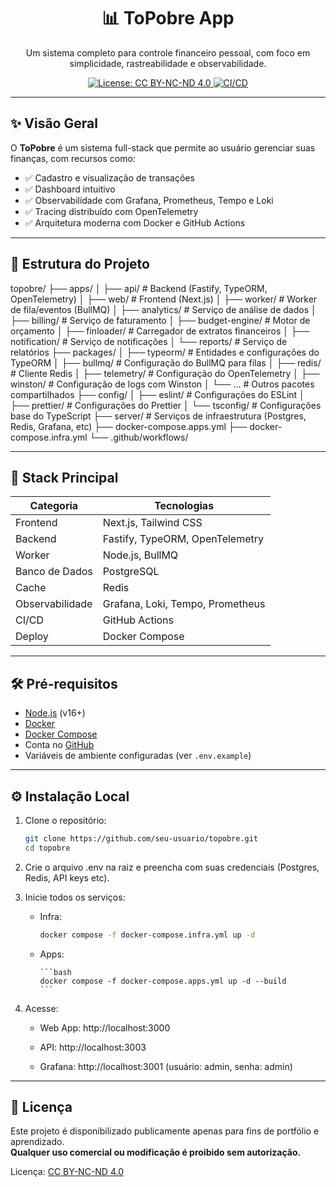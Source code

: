 <h1 align="center">📊 ToPobre App</h1>

<p align="center">
  Um sistema completo para controle financeiro pessoal, com foco em simplicidade, rastreabilidade e observabilidade.
</p>

<p align="center">
  <a href="https://creativecommons.org/licenses/by-nc-nd/4.0/">
    <img src="https://img.shields.io/badge/License-CC%20BY--NC--ND%204.0-lightgrey.svg" alt="License: CC BY-NC-ND 4.0" />
  </a>
  <a href="https://github.com/psousaj/topobre/actions/workflows/deploy%20apps.yml">
    <img src="https://img.shields.io/github/actions/workflow/status/psousaj/topobre/deploy%20apps.yml?label=CI%2FCD&branch=main" alt="CI/CD" />
  </a>
</p>



---

## ✨ Visão Geral

O **ToPobre** é um sistema full-stack que permite ao usuário gerenciar suas finanças, com recursos como:

- ✅ Cadastro e visualização de transações
- ✅ Dashboard intuitivo
- ✅ Observabilidade com Grafana, Prometheus, Tempo e Loki
- ✅ Tracing distribuído com OpenTelemetry
- ✅ Arquitetura moderna com Docker e GitHub Actions

---

## 📁 Estrutura do Projeto

topobre/
├── apps/
│   ├── api/              # Backend (Fastify, TypeORM, OpenTelemetry)
│   ├── web/              # Frontend (Next.js)
│   ├── worker/           # Worker de fila/eventos (BullMQ)
│   ├── analytics/        # Serviço de análise de dados
│   ├── billing/          # Serviço de faturamento
│   ├── budget-engine/    # Motor de orçamento
│   ├── finloader/        # Carregador de extratos financeiros
│   ├── notification/     # Serviço de notificações
│   └── reports/          # Serviço de relatórios
├── packages/
│   ├── typeorm/          # Entidades e configurações do TypeORM
│   ├── bullmq/           # Configuração do BullMQ para filas
│   ├── redis/            # Cliente Redis
│   ├── telemetry/        # Configuração do OpenTelemetry
│   ├── winston/          # Configuração de logs com Winston
│   └── ...               # Outros pacotes compartilhados
├── config/
│   ├── eslint/           # Configurações do ESLint
│   ├── prettier/         # Configurações do Prettier
│   └── tsconfig/         # Configurações base do TypeScript
├── server/               # Serviços de infraestrutura (Postgres, Redis, Grafana, etc)
├── docker-compose.apps.yml
├── docker-compose.infra.yml
└── .github/workflows/

---

## 🚀 Stack Principal

| Categoria       | Tecnologias |
|----------------|-------------|
| Frontend       | Next.js, Tailwind CSS |
| Backend        | Fastify, TypeORM, OpenTelemetry |
| Worker         | Node.js, BullMQ |
| Banco de Dados | PostgreSQL |
| Cache          | Redis |
| Observabilidade| Grafana, Loki, Tempo, Prometheus |
| CI/CD          | GitHub Actions |
| Deploy         | Docker Compose |

---

## 🛠️ Pré-requisitos

- [Node.js](https://nodejs.org/) (v16+)
- [Docker](https://www.docker.com/)
- [Docker Compose](https://docs.docker.com/compose/)
- Conta no [GitHub](https://github.com/)
- Variáveis de ambiente configuradas (ver `.env.example`)

---

## ⚙️ Instalação Local

1. Clone o repositório:
   ```bash
   git clone https://github.com/seu-usuario/topobre.git
   cd topobre
   ```

2. Crie o arquivo .env na raiz e preencha com suas credenciais (Postgres, Redis, API keys etc).

3. Inicie todos os serviços:

   - Infra:

      ```bash
      docker compose -f docker-compose.infra.yml up -d
      ```
   - Apps:

         ```bash
         docker compose -f docker-compose.apps.yml up -d --build
         ```

4. Acesse:

   - Web App: http://localhost:3000

   - API: http://localhost:3003

   - Grafana: http://localhost:3001 (usuário: admin, senha: admin)

---

## 📄 Licença

Este projeto é disponibilizado publicamente apenas para fins de portfólio e aprendizado.  
**Qualquer uso comercial ou modificação é proibido sem autorização.**

Licença: [CC BY-NC-ND 4.0](https://creativecommons.org/licenses/by-nc-nd/4.0/)

